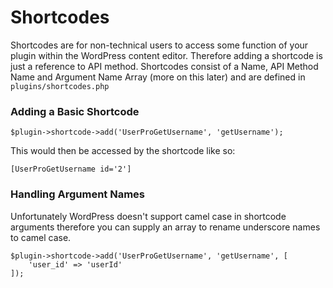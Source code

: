 # Shortcodes

Shortcodes are for non-technical users to access some function of your plugin within the WordPress content editor. Therefore adding a shortcode is just a reference to API method. Shortcodes consist of a Name, API Method Name and Argument Name Array (more on this later) and are defined in `plugins/shortcodes.php`

### Adding a Basic Shortcode


	$plugin->shortcode->add('UserProGetUsername', 'getUsername');

This would then be accessed by the shortcode like so:

	[UserProGetUsername id='2']


### Handling Argument Names

Unfortunately WordPress doesn't support camel case in shortcode arguments therefore you can supply an array to rename underscore names to camel case.



	$plugin->shortcode->add('UserProGetUsername', 'getUsername', [
		'user_id' => 'userId'
	]);
